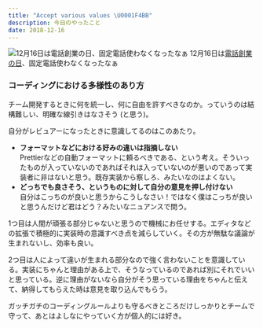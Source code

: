 ```yaml
---
title: "Accept various values \U0001F4BB"
description: 今日のやったこと
date: 2018-12-16
---
```


![12月16日は[電話創業の日](http://www.nnh.to/12/16.html)、固定電話使わなくなったなぁ](https://cdn-images-1.medium.com/max/800/1*Kp97IerrFQU_N3RDj5QQBA.png)
12月16日は[電話創業の日](http://www.nnh.to/12/16.html)、固定電話使わなくなったなぁ

### コーディングにおける多様性のあり方

チーム開発するときに何を統一し、何に自由を許すべきなのか。っていうのは結構難しい、明確な線引きはなさそう (と思う)。

自分がレビュアーになったときに意識してるのはこのあたり。

- **フォーマットなどにおける好みの違いは指摘しない**  
  Prettierなどの自動フォーマットに頼るべきである、という考え。そういったものが入っていないのであればそれは入っていないのが悪いのであって実装者に非はないと思う。既存実装から察しろ、みたいなのはよくない。
- **どっちでも良さそう、というものに対して自分の意見を押し付けない**  
  自分はこっちのが良いと思うからこうしなさい！ではなく僕はこっちが良いと思うんだけど君はどう？みたいなニュアンスで問う。

1つ目は人間が頑張る部分じゃないと思うので機械にお任せする。エディタなどの拡張で積極的に実装時の意識すべき点を減らしていく。その方が無駄な議論が生まれないし、効率も良い。

2つ目は人によって違いが生まれる部分なので強く言わないことを意識している。実装にちゃんと理由がある上で、そうなっているのであれば別にそれでいいと思っている。逆に理由がないなら自分がそう思っている理由をちゃんと伝えて、納得してもらえた時は意見を取り込んでもらう。

ガッチガチのコーディングルールよりも守るべきところだけしっかりとチームで守って、あとはよしなにやっていく方が個人的には好き。
